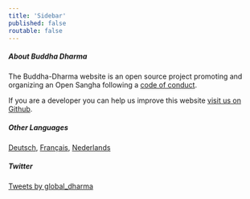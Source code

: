 ```yaml
---
title: 'Sidebar'
published: false
routable: false
---
```


##### About Buddha Dharma
The Buddha-Dharma website is an open source project promoting and organizing an Open Sangha following a [code of conduct](/code).

If you are a developer you can help us improve this website
[visit us on Github](https://github.com/buddha-dharma).
##### Other Languages
<a href="/de">Deutsch</a>, <a href="/fr">Français</a>, <a href="/nl">Nederlands</a>
##### Twitter
<a class="twitter-timeline" data-width="500" data-height="600" data-theme="light" href="https://twitter.com/global_dharma?ref_src=twsrc%5Etfw">Tweets by global_dharma</a> <script async src="//platform.twitter.com/widgets.js" charset="utf-8"></script>

